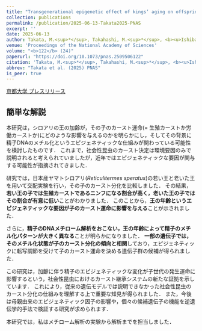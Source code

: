 ```yaml
---
title: "Transgenerational epigenetic effect of kings’ aging on offspring’s caste fate mediated by sperm DNA methylation in termites"
collection: publications
permalink: /publication/2025-06-13-Takata2025-PNAS
excerpt: ''
date: 2025-06-13
author: Takata, M.<sup>*</sup>, Takahashi, M.<sup>*</sup>, <b><u>Ishibashi, T.</u></b>, Tasaki, E., Rueppell, O., Vargo, L. E., Matsuura, K.<sup>†</sup>
venue: 'Proceedings of the National Academy of Sciences'
volume: "<b>122</b> (24)"
paperurl: "https://doi.org/10.1073/pnas.2509506122"
citation: 'Takata, M.<sup>*</sup>, Takahashi, M.<sup>*</sup>, <b><u>Ishibashi, T.</u></b>, Tasaki, E., Rueppell, O., Vargo, L. E., Matsuura, K.<sup>†</sup> (2025) "Transgenerational epigenetic effect of kings’ aging on offspring’s caste fate mediated by sperm DNA methylation in termites" <i>Proceedings of the National Academy of Sciences</i>, <b>122</b> (24) e2509506122'
abbrev: "Takata et al. (2025) PNAS"
is_peer: true
---
```


[京都大学 プレスリリース](https://www.kyoto-u.ac.jp/ja/research-news/2025-06-16)

## 簡単な解説

本研究は，シロアリの王の加齢が，その子のカースト運命(= 生殖カーストか労働カーストか)にどのような影響を与えるのかを明らかにし，そしてその背景に精子DNAのメチル化というエピジェネティックな仕組みが関わっている可能性を検討したものです．
これまで，社会性昆虫のカースト決定は環境要因のみで説明されると考えられていましたが，近年ではエピジェネティックな要因が関与する可能性が指摘されてきました．

研究では，日本産ヤマトシロアリ(*Reticulitermes speratus*)の若い王と老いた王を用いて交配実験を行い，その子のカースト分化を比較しました．
その結果，**若い王の子では生殖カーストであるニンフになる割合が高く，老いた王の子ではその割合が有意に低い**ことがわかりました．
このことから，**王の年齢というエピジェネティックな要因が子のカースト運命に影響を与える**ことが示されました．

さらに，**精子のDNAメチローム解析をおこない，王の年齢によって精子のメチル化パターンが大きく異なる**ことが明らかになりました．
**一部の遺伝子では，そのメチル化状態が子のカースト分化の傾向と相関**しており，エピジェネティックに転写調節を受けて子のカースト運命を決める遺伝子群の候補が得られました．

この研究は，加齢に伴う精子のエピジェネティックな変化が子世代の発生運命に影響するという，社会性昆虫におけるカースト継承システムの新たな証拠を示しています．
これにより，従来の遺伝モデルでは説明できなかった社会性昆虫のカースト分化の仕組みを理解する上で重要な知見が得られました．
また，今後は母親由来のエピジェネティック因子の影響や，個々の候補遺伝子の機能を逆遺伝学的手法で検証する研究が求められます．

本研究では，私はメチローム解析の実験から解析までを担当しました．
